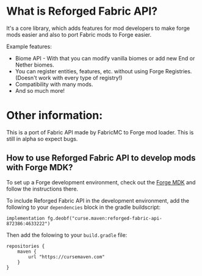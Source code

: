 # What is Reforged Fabric API?
It's a core library, which adds features for mod developers to make forge mods easier and also to port Fabric mods to Forge easier.

Example features:
- Biome API - With that you can modify vanilla biomes or add new End or Nether biomes.
- You can register entities, features, etc. without using Forge Registries. (Doesn't work with every type of registry!)
- Compatibility with many mods.
- And so much more!
 
# Other information:
This is a port of Fabric API made by FabricMC to Forge mod loader.
This is still in alpha so expect bugs.

## How to use Reforged Fabric API to develop mods with Forge MDK?

To set up a Forge development environment, check out the [Forge MDK](https://files.minecraftforge.net/net/minecraftforge/forge/index_1.20.1.html) and follow the instructions there.

To include Reforged Fabric API in the development environment, add the following to your `dependencies` block in the gradle buildscript:

```
implementation fg.deobf("curse.maven:reforged-fabric-api-872386:4633222")
```


Then add the folowing to your `build.gradle` file:

```
repositories {
    maven {
        url "https://cursemaven.com"
    }
}
```
